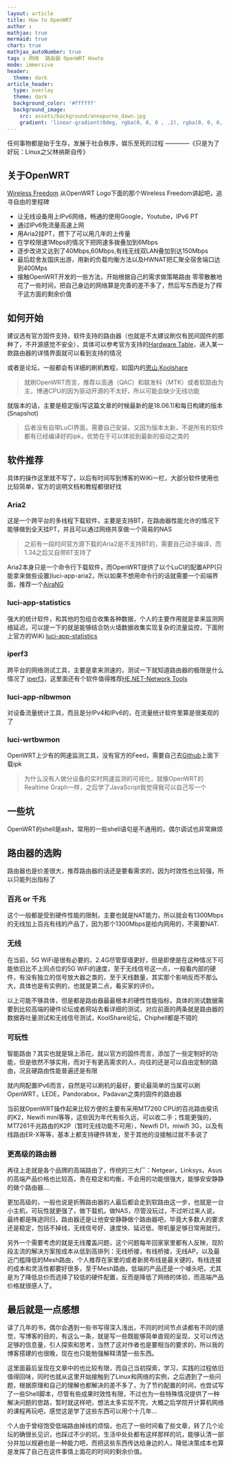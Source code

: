 ```yaml
---
layout: article
title: How to OpenWRT
author :
mathjax: true
mermaid: true
chart: true
mathjax_autoNumber: true
tags : 网络  路由器 OpenWRT Howto
mode: immersive
header:
  theme: dark
article_header:
  type: overlay
  theme: dark
  background_color: '#ffffff'
  background_image:
    src: assets/background/annapurna_dawn.jpg
    gradient: 'linear-gradient(0deg, rgba(0, 0, 0 , .2), rgba(0, 0, 0, .2))'
---
```

任何事物都是始于生存，发展于社会秩序，娱乐至死的过程
                      ————《只是为了好玩：Linux之父林纳斯自传》

<!--more-->

## 关于OpenWRT
[Wireless Freedom](https://openwrt.org/lib/tpl/openwrt/images/logo.png)
从OpenWRT Logo下面的那个Wireless Freedom讲起吧，追寻自由的里程碑
- 让无线设备用上IPv6网络，畅通的使用Google，Youtube，IPv6 PT
- 通过IPv6免流量高速上网
- 用Aria2挂PT，攒下了可以用几年的上传量
- 在学校限速1Mbps的情况下把网速多拨叠加到6Mbps
- 逐步改进又达到了40Mbps,60Mbps,有线无线双LAN叠加到达150Mbps
- 最后趁舍友国庆出游，用新的负载均衡方法以及HWNAT把汇聚全宿舍端口达到400Mps
- 接触OpenWRT开发的一些方法，开始根据自己的需求做策略路由
零零散散地花了一些时间，把自己身边的网络算是完善的差不多了，然后写东西是为了榨干这方面的剩余价值

## 如何开始
建议选有官方固件支持，软件支持的路由器（也就是不太建议刷仅有民间固件的那种了，不开源感觉不安全），具体可以参考官方支持的[Hardware Table](https://openwrt.org/toh/start)，进入某一款路由器的详情界面就可以看到支持的情况


或者是论坛，一般都会有详细的刷机教程，如国内的[恩山](https://right.com.cn/forum/portal.php),[Koolshare](http://koolshare.cn/portal.php)
>就刷OpenWRT而言，推荐以高通（QAC）和联发科（MTK）或者软路由为主，博通CPU的因为驱动开源的不太好，所以可能会缺少无线功能

就版本的话，主要是稳定版(写这篇文章的时候最新的是18.06.1)和每日构建的版本(Snapshot)
>后者没有自带LuCI界面，需要自己安装，又因为版本太新，不是所有的软件都有已经编译好的ipk，优势在于可以体验到最新的驱动之类的

## 软件推荐
具体的操作这里就不写了，以后有时间写到博客的WiKi一栏，大部分软件使用也比较简单，官方的说明文档和教程都很好找

### Aria2
这是一个跨平台的多线程下载软件，主要是支持BT，在路由器性能允许的情况下能够做到全天挂PT，并且可以通过网络共享做一个简易的NAS
>之前有一段时间官方源下载的Aria2是不支持BT的，需要自己动手编译，而1.34之后又自带BT支持了

Aria2本身只是一个命令行下载软件，而OpenWRT提供了以个LuCI的配置APP(只能拿来做些设置)luci-app-aria2，所以如果不想用命令行的话就需要一个前端界面，推荐一个[AiraNG](https://github.com/mayswind/AriaNg)

### luci-app-statistics
强大的统计软件，和其他的包组合收集各种数据，个人的主要作用就是拿来监测网络延迟，可以提一下的就是能够结合防火墙数据收集实现复杂的流量监控，下面附上官方的WiKi
[luci-app-statistics](https://oldwiki.archive.openwrt.org/doc/howto/luci_app_statistics)

### iperf3
跨平台的网络测试工具，主要是拿来测速的，测试一下就知道路由器的极限是什么情况了
[iperf3](https://iperf.fr/iperf-download.php)，这里面还有个软件值得推荐[HE.NET-Network Tools](http://networktools.he.net/)

### luci-app-nlbwmon
对设备流量统计工具，而且是分IPv4和IPv6的，在流量统计软件里算是很美观的了

### luci-wrtbwmon
OpenWRT上少有的网速监测工具，没有官方的Feed，需要自己去[Github](https://github.com/Kiougar/luci-wrtbwmon)上面下载ipk
>为什么没有人做分设备的实时网速监测的可视化，就像OpenWRT的Realtime Graph一样，之后学了JavaScript我觉得我可以自己写一个

## 一些坑
OpenWRT的shell是ash，常用的一些shell语句是不通用的，偶尔调试也非常麻烦

## 路由器的选购

路由器也是价差很大，推荐路由器的话还是要看需求的，因为时效性也比较强，所以只能列出指标了

### 百兆 or 千兆

这个一般都是受到硬件性能的限制，主要也就是NAT能力，所以就会有1300Mbps的无线加上百兆有线的产品了，因为那个1300Mbps是给内网用的，不需要NAT.

### 无线

在当前，5G WiFi是很有必要的，2.4G尽管穿墙更好，但是即使是在这种情况下可能依旧比不上同点位的5G WiFi的速度，至于无线信号这一点，一般看内部的硬件，有没有独立的信号放大器之类的，至于天线数量，其实那个影响反而不那么大，具体也是有实例的，也就是第二点，看买家的评价。

以上可能不够具体，但是都是路由器最最根本的硬性性能指标，具体的测试数据需要到比较高端的硬件论坛或者网站去看详细的测试，对应前面的两条就是路由器的数据吞吐量测试和无线信号测试，KoolShare论坛，Chiphell都是不错的

### 可玩性

智能路由？其实也就是锦上添花，就以官方的固件而言，添加了一些定制好的功能，但是依然不够实用，而对于有更高需求的人，向往的还是可以自由定制的路由，况且硬路由性能普遍还是有限

就内网配置IPv6而言，自然是可以刷机的最好，要论最简单的当属可以刷OpenWRT，LEDE，Pandorabox，Padavan之类的固件的路由器

当前就OpenWRT操作起来比较方便的主要有采用MT7260 CPU的百兆路由斐讯的K2，Newifi mini等等，这些因为年代有些久远，可以收二手；性能更强的，MT7261千兆路由的K2P（暂时无线功能不可用），Newifi D1，miwifi 3G，以及有线路由ER-X等等，基本上都支持硬件转发，至于其他的没接触过就不多说了

### 更高级的路由器

再往上走就是各个品牌的高端路由了，传统的三大厂：Netgear，Linksys，Asus的高端产品价格也比较高，贵在稳定和均衡，不会用的功能很强大，能够安安静静的做个路由器....

更加高级的，一般也说是折腾路由器的人最后都会走到软路由这一步，也就是一台小主机，可玩性就更强了，做下载机，做NAS，尽管没玩过，不过听过来人说，最终都是殊途同归，路由器还是让他安安静静做个路由器吧，毕竟大多数人的要求还是稳定，包括不掉线，无线信号好、速度快、延迟低，带机量足够日常用就行。

另外一个需要考虑的就是无线覆盖问题，这个问题每年回家家里都有人反映，现阶段主流的解决方案按成本从低到高排列：无线桥接，有线桥接，无线AP，以及最近门槛降低的Mesh路由，个人推荐在家里的或者新房布线是最关键的，有线连接的成本和灵活性都要好很多，至于Mesh路由，低端的产品还是一个噱头吧，尤其是为了降低总价而选择了较低的硬件配置，反而是降低了网络的体验，而高端产品价格就很感人了。

## 最后就是一点感想
读了几年的书，偶尔会遇到一些书写得深入浅出，不同的时间节点读都有不同的感觉，写博客的目的，有这么一条，就是写一些既能够简单直观的呈现，又可以传达足够的信息量，引人探索和思考，当然了这对作者也是要相当的要求的，所以我的博客搭建的也很晚，现在也只能勉强解释清楚一些东西。

这里面最后呈现在文章中的也比较有限，而自己当初探索，学习，实践的过程依旧值得回味，同时也就从这里开始接触到了Linux和网络的实例，之后遇到了一些问题，根据原理和自己的理解也都解决的差不多了，为了节约配置的时间，也尝试写了一些Shell脚本，尽管有些成果时效性有限，不过也为一些特殊情况提供了一种解决问题的思路，暂时就这样吧，想法太多实现不完，大概之后学院开计算机网络的课程再玩吧，感觉这是学了这些东西可以用个十几年...

个人由于曾经饱受低端路由掉线的烦恼，也花了一些时间看了些文章，转了几个论坛的确很长见识，也踩过不少的坑，生活中处处都有这样那样的坑，能够认清一部分并加以规避也是一种能力吧，而把这些东西传达给身边的人，降低决策成本也算是发挥了自己在这件事情上面花的时间的剩余价值。
